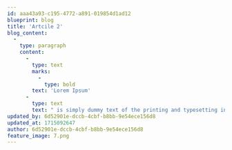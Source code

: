 ```yaml
---
id: aaa43a93-c195-4772-a891-019854d1ad12
blueprint: blog
title: 'Artcile 2'
blog_content:
  -
    type: paragraph
    content:
      -
        type: text
        marks:
          -
            type: bold
        text: 'Lorem Ipsum'
      -
        type: text
        text: " is simply dummy text of the printing and typesetting industry. Lorem Ipsum has been the industry's standard dummy text ever since the 1500s, when an unknown printer took a galley of type and scrambled it to make a type specimen book."
updated_by: 6d52901e-dccb-4cbf-b8bb-9e54ece156d8
updated_at: 1715092647
author: 6d52901e-dccb-4cbf-b8bb-9e54ece156d8
feature_image: 7.png
---
```

